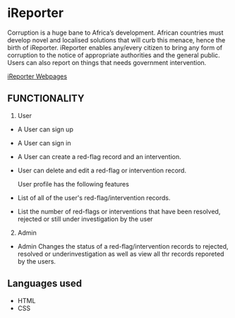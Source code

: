 # iReporter

Corruption is a huge bane to Africa’s development. African countries must develop novel and localised solutions that will curb this menace, hence the birth of iReporter. iReporter enables any/every citizen to bring any form of corruption to the notice of appropriate authorities and the general public. Users can also report on things that needs government intervention.

[iReporter Webpages](https://ringtho.github.io/iReporter/html/)

## FUNCTIONALITY
1) User

- A User can sign up
- A User can sign in
- A User can create a red-flag record and an intervention. 
- User can delete and edit a red-flag or intervention record.

  User profile has the following features
- List of all of the user's red-flag/intervention records.
- List the number of red-flags or interventions that have been resolved, rejected or still under investigation by the user


2) Admin

- Admin Changes the status of a red-flag/intervention records to rejected, resolved or underinvestigation as well as view all 
  thr records reporeted by the users.


## Languages used ##
- HTML
- CSS

